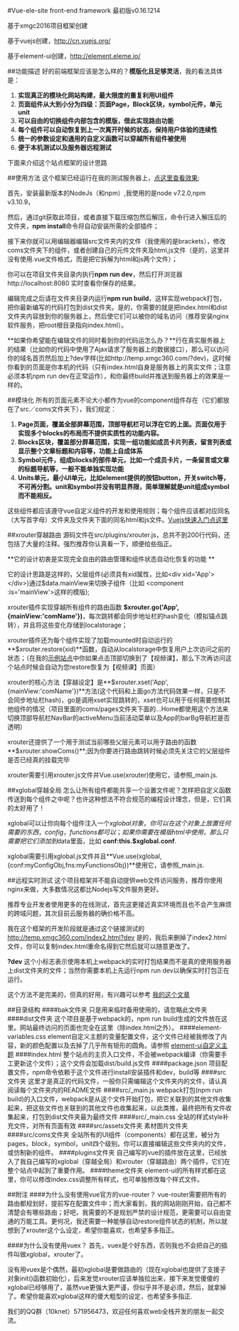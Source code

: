 #Vue-ele-site front-end framework
最初版v0.16.1214 

基于xmgc2016项目框架创建 

基于vuejs创建，http://cn.vuejs.org/ 

基于element-ui创建，http://element.eleme.io/

##功能描述
好的前端框架应该是怎么样的？**模版化且足够灵活**，我的看法具体是： 

1. **实现真正的模块化网站构建，最大限度的重复利用UI组件**
1. **页面组件从大到小分为四级：页面Page，Block区块，symbol元件，单元unit**
1. **可以自由的切换组件内部包含的模版，借此实现路由功能**
1. **每个组件可以自动恢复到上一次离开时候的状态，保持用户体验的连续性**
1. **统一的参数设定和通用的自定义函数可以穿越所有组件被使用**
1. **便于本机测试以及服务器远程测试**

下面来介绍这个站点框架的设计思路


##使用方法
这个框架已经运行在我的测试服务器上，[点这里查看效果](http://temp.xmgc360.com/); 

首先，安装最新版本的NodeJs（和npm）,我使用的是node v7.2.0,npm v3.10.9，

然后，通过git获取此项目，或者直接下载压缩包然后解压，命令行进入解压后的文件夹，**npm install**命令将自动安装所需的全部插件；

接下来你就可以用编辑器编辑src文件夹内的文件（我使用的是brackets），修改coms文件夹下的组件，或者创建自己的元件文件夹及html,js文件（是的，这里并没有使用.vue文件格式，而是把它拆解为html和js两个文件）；

你可以在项目文件夹目录内执行**npm run dev**，然后打开浏览器http://localhost:8080 实时查看你保存的结果。

编辑完成之后请在文件夹目录内运行**npm run build**，这样实现webpack打包，把你最新编写的代码打包到dist文件夹。是的，你需要的就是把index.html和dist文件夹内容放到你的服务器上，然后使它们可以被你的域名访问（推荐安装nginx软件服务，把root根目录指向index.html）。

**如果你希望能在编辑文件的同时看到你的代码运怎么办？**行在真实服务器上的结果（比如你的代码中使用了Ajax请求了服务器上的数据接口），那么可以访问你的域名首页然后加上?dev字样(比如http://temp.xmgc360.com/?dev)，这时候你看到的页面是你本机的代码（只有index.html自身是服务器上的真实文件；注意必须本机npm run dev在正常运作），和你最终build并推送到服务器上的效果是一样的。


##模块化
所有的页面元素不论大小都作为vue的component组件存在（它们都放在了src／coms文件夹下），我们规定：
1. **Page页面，覆盖全部屏幕范围，顶部导航栏可以浮在它的上面。页面仅用于实现多个blocks的布局而不提供实质性的功能内容。**
1. **Blocks区块，覆盖部分屏幕范围，实现一组功能如成员卡片列表，留言列表或显示整个文章标题和内容等，功能上自成体系**
1. **Symbol元件，组成blocks的部件单元，比如一个成员卡片，一条留言或文章的标题导航等，一般不能单独实现功能**
1. **Units单元，最小UI单元，比如element提供的按钮button，开关switch等，不可再分割。unit和symbol并没有明显界限，简单理解就是unit组成symbol而不能相反。** 

这些组件都应该遵守vue自定义组件的开发和使用规则；每个组件应该都对应同名（大写首字母）文件夹及文件夹下面的同名html和js文件。[Vuejs快速入门点这里](http://cn.vuejs.org/v2/guide/index.html#Vue-js-是什么)

##xrouter穿越路由
源码文件在src/plugins/xrouter.js，总共不到200行代码，还包括了大量的注释。强烈推荐你认真看一下，顺便给些指正。 

**它的设计初衷是实现完全自由的路由管理和组件状态自动化恢复的功能 ** 

它的设计思路是这样的，父层组件(必须具有xid属性，比如&lt;div xid='App'&gt;&lt;/div&gt;)通过$data.mainView来切换子组件（比如 &lt;component :is='mainView'&gt;这样的模版);  

xrouter插件实现穿越所有组件的路由函数 **$xrouter.go('App',{mainView:'comName'})**，每次跳转都会同步地址栏的hash变化（模拟锚点跳转），并且将这些变化存储到localstorage； 

xrouter插件还为每个组件实现了加载mounted时自动运行的**$xrouter.restore(xid)**函数，自动从localstorage中恢复用户上次访问之前的状态；（在我的[示例站点](http://temp.xmgc360.com/)中你如果点击顶部切换到了【视频课】，那么下次再访问这个站点时候会自动为您restore恢复为【视频课】页面）

xrouter的核心方法【穿越设定】是**$xrouter.xset('App',{mainView:'comName'})**方法(这个代码和上面go方法代码效果一样，只是不会同步地址栏hash)，go是调用xset实现跳转的，xset也可以用于任何需要控制其他组件的情况（项目里面的coms/pages文件夹下面的...Home都使用这个方法来切换顶部导航栏NavBar的activeMenu当前活动菜单以及App的barBg导航栏是否透明）

xrouter还提供了一个用于测试当前哪些父层元素可以用于路由的函数**$xrouter.showComs()**;因为你要进行路由跳转时候必须先关注它的父层组件是否已经真的挂载完毕

xrouter需要引用xrouter.js文件并Vue.use(xrouter)使用它，请参照_main.js.

##xglobal穿越全局
怎么让所有组件都能共享一个设置文件呢？怎样把自定义函数传送到每个组件之中呢？也许这种想法不符合规范的编程设计理念，但是，它们真的太好用了！ 

xglobal可以让你向每个组件注入一个$xglobal 对象，你可以在这个对象上放置任何需要的东西，config，functions都可以；如果你需要在模版html中使用，那么只需要把它们添加到$data里面，比如 **conf:this.$xglobal.conf**.

xglobal需要引用xglobal.js文件并且**Vue.use(xglobal,{conf:myConfigObj,fns:myFunctionsObj})**使用它，请参照_main.js.

##远程实时测试
这个项目框架并不能自动提供web文件访问服务，推荐你使用nginx来做，大多数情况这都比Nodejs写文件服务更好。 

推荐专业开发者使用更多的在线测试，首先这更接近真实环境而且也不会产生麻烦的跨域问题，其次目前云服务器的确价格不高。 

我在这个框架的开发阶段就是通过这个链接测试的 http://temp.xmgc360.com/index2.html?dev 是的，我后来删掉了index2.html文件，你可以复制index.html重命名得到它然后就可以随意更改了。

**?dev** 这个小标志表示使用本机上webpack的实时打包结果而不是真的使用服务器上dist文件夹的文件；当然你需要本机上先运行npm run dev以确保实时打包正在运行。

这个方法不是完美的，但真的好用，有兴趣可以参考 [我的这个文章](https://mp.weixin.qq.com/s/5xnxoMsQ24cTgX8XObUSHg)






##目录结构
####bak文件夹
只是用来临时备用使用的，请忽略此文件夹
####dist文件夹
这个项目是基于webpack的，npm run build生成的文件放在这里。网站最终访问的页面也完全在这里（除index.html之外）。
####element-variables.css
element自定义主题的变量配置文件，这个文件已经被我修改了内容，新的颜色配置以及去掉了几乎所有矩形的圆角。请参照 [element-ui自定义主题](http://element.eleme.io/#/zh-CN/component/custom-theme)
####index.html
整个站点的主页入口文件，不会被webpack编译（你需要手工更新这个文件）；这个文件会加载dist/build.js文件 
####package.json
项目配置文件，npm命令依赖于这个文件进行install安装插件和dev，build等
 ####src文件夹
 这里才是真正的代码文件，一般你只需编辑这个文件夹内的文件，请认真阅读每个文件夹内的README文件
 ####src/_main.js
webpack打包(npm run build)的入口文件，webpack是从这个文件开始打包，把它关联到的其他文件收集起来，把这些文件也关联到的其他文件也收集起来，以此类推，最终把所有文件收集起来，打包到dist文件夹最为最终文件
####src/_main.css
全站的样式style补充文件，对所有页面有效
####src/assets文件夹
素材图片文件夹
####src/coms文件夹
全站所有的UI组件（components）都在这里，被分为pages，block，symbol，unit四个级别。你可以直接编辑这些文件夹内的文件，或仿制新的组件。
####plugins文件夹
自己编写的vue的插件放在这里，已经放入了我自己编写的xglobal（穿越全局）和xrouter（穿越路由）两个插件，它们在整个站点中起到了重要作用。
####theme文件夹
element-ui的所有样式都在这里，你可以修改index.css调整所有样式，也可单独修改每个样式文件。


##附注
####为什么没有使用vue官方的vue-router？
vue-router需要把所有的路由都规划好，提前写在配置文件中；而大家看到，我的网站刚刚开始，自己都不清楚会有哪些路由；好吧，我需要的不是规划严禁的设计规范，更需要可以自由变通的万能工具。更何况，我还需要一种能够自动restore组件状态的机制，所以就想到了xrouter这个么设定，希望你能喜欢，也希望多多指正。

####为什么没有使用vuex？
首先，vuex是个好东西，否则我也不会把自己的插件叫做xglobal，xrouter了。 

没有用vuex是个偶然，最初xglobal是要做路由的（现在xglobal也提供了支援子对象init()函数初始化），后来发觉xrouter应该单独拉出来，接下来发觉傻傻的xglobal已经够用了，虽然vue更强大更严谨，但似乎并不是必须，然后，就拿掉了。希望你能喜欢xglobal这样的傻大粗型的设定，也希望多多指正.


我们的QQ群（10knet）571956473，欢迎任何喜欢web全栈开发的朋友一起交流。



 
 

